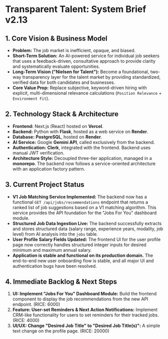 # Transparent Talent: System Brief v2.13

## 1. Core Vision & Business Model
*   **Problem:** The job market is inefficient, opaque, and biased.
*   **Short-Term Solution:** An AI-powered service for individual job seekers that uses a feedback-driven, consultative approach to provide clarity and systematically evaluate opportunities.
*   **Long-Term Vision ("Nielsen for Talent"):** Become a foundational, two-way transparency layer for the talent market by providing standardized, verified data for both candidates and businesses.
*   **Core Value Prop:** Replace subjective, keyword-driven hiring with explicit, multi-dimensional relevance calculations (`Position Relevance` + `Environment Fit`).

## 2. Technology Stack & Architecture
*   **Frontend:** Next.js (React) hosted on **Vercel**.
*   **Backend:** Python with **Flask**, hosted as a web service on **Render**.
*   **Database:** **PostgreSQL**, hosted on **Render**.
*   **AI Service:** Google **Gemini API**, called exclusively from the backend.
*   **Authentication:** **Clerk**, integrated with the frontend. Backend uses manual JWT verification.
*   **Architecture Style:** Decoupled three-tier application, managed in a **monorepo**. The backend now follows a service-oriented architecture with an application factory pattern.

## 3. Current Project Status
*   **V1 Job Matching Service Implemented:** The backend now has a functional `GET /api/jobs/recommendations` endpoint that returns a ranked list of job suggestions based on a V1 matching algorithm. This service provides the API foundation for the "Jobs For You" dashboard module.
*   **Structured Job Data Ingestion Live:** The backend successfully extracts and stores structured data (salary range, experience years, modality, job level) from AI analysis into the `jobs` table.
*   **User Profile Salary Fields Updated:** The frontend UI for the user profile page now correctly handles structured integer inputs for desired minimum and maximum annual salary.
*   **Application is stable and functional on its production domain.** The end-to-end new user onboarding flow is stable, and all major UI and authentication bugs have been resolved.

## 4. Immediate Backlog & Next Steps
1.  **UI: Implement "Jobs For You" Dashboard Module:** Build the frontend component to display the job recommendations from the new API endpoint. (RICE: 6000)
2.  **Feature: User-set Reminders & Next Action Notifications:** Implement CRM-like functionality for users to set reminders for their tracked jobs. (RICE: 4000)
3.  **UI/UX: Change "Desired Job Title" to "Desired Job Title(s)":** A simple text change on the profile page. (RICE: 20000)